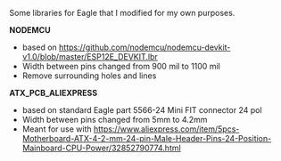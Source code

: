 Some libraries for Eagle that I modified for my own purposes.

**NODEMCU**
* based on https://github.com/nodemcu/nodemcu-devkit-v1.0/blob/master/ESP12E_DEVKIT.lbr
* Width between pins changed from 900 mil to 1100 mil
* Remove surrounding holes and lines

**ATX_PCB_ALIEXPRESS**
* based on standard Eagle part 5566-24 Mini FIT connector 24 pol
* Width between pins changed from 5mm to 4.2mm
* Meant for use with https://www.aliexpress.com/item/5pcs-Motherboard-ATX-4-2-mm-24-pin-Male-Header-Pins-24-Position-Mainboard-CPU-Power/32852790774.html
